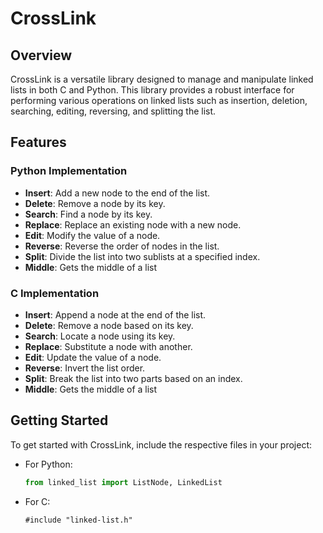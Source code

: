 # CrossLink

## Overview
CrossLink is a versatile library designed to manage and manipulate linked lists in both C and Python. This library provides a robust interface for performing various operations on linked lists such as insertion, deletion, searching, editing, reversing, and splitting the list.

## Features
### Python Implementation
- **Insert**: Add a new node to the end of the list.
- **Delete**: Remove a node by its key.
- **Search**: Find a node by its key.
- **Replace**: Replace an existing node with a new node.
- **Edit**: Modify the value of a node.
- **Reverse**: Reverse the order of nodes in the list.
- **Split**: Divide the list into two sublists at a specified index.
- **Middle**: Gets the middle of a list

### C Implementation
- **Insert**: Append a node at the end of the list.
- **Delete**: Remove a node based on its key.
- **Search**: Locate a node using its key.
- **Replace**: Substitute a node with another.
- **Edit**: Update the value of a node.
- **Reverse**: Invert the list order.
- **Split**: Break the list into two parts based on an index.
- **Middle**: Gets the middle of a list

## Getting Started
To get started with CrossLink, include the respective files in your project:

- For Python:
  ```python
  from linked_list import ListNode, LinkedList
  ```
- For C:
  ```
  #include "linked-list.h"
  ```
